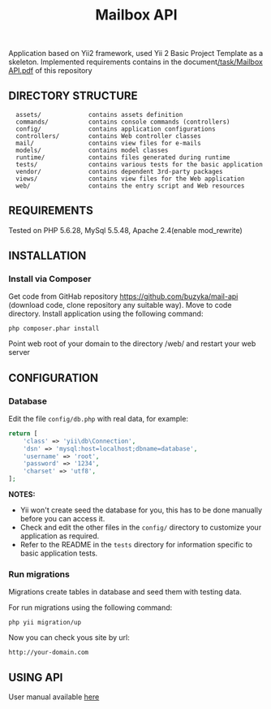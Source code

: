 <p align="center">
    <h1 align="center">Mailbox API</h1>
    <br>
</p>

Application based on Yii2 framework, used Yii 2 Basic Project Template as a skeleton.
Implemented requirements contains in the document[\/task\/Mailbox API.pdf](https://github.com/buzyka/mail-api/blob/version1/task/Mailbox%20API.pdf) of this repository

DIRECTORY STRUCTURE
-------------------

      assets/             contains assets definition
      commands/           contains console commands (controllers)
      config/             contains application configurations
      controllers/        contains Web controller classes
      mail/               contains view files for e-mails
      models/             contains model classes
      runtime/            contains files generated during runtime
      tests/              contains various tests for the basic application
      vendor/             contains dependent 3rd-party packages
      views/              contains view files for the Web application
      web/                contains the entry script and Web resources



REQUIREMENTS
------------

Tested on PHP 5.6.28, MySql 5.5.48, Apache 2.4(enable mod_rewrite)


INSTALLATION
------------

### Install via Composer

Get code from GitHab repository [https:\/\/github.com\/buzyka\/mail-api](https:\/\/github.com\/buzyka\/mail-api) (download code, clone repository any suitable way).
Move to code directory.
Install application using the following command:
~~~
php composer.phar install
~~~
Point web root of your domain to the directory /web/ and restart your web server


CONFIGURATION
-------------

### Database

Edit the file `config/db.php` with real data, for example:

```php
return [
    'class' => 'yii\db\Connection',
    'dsn' => 'mysql:host=localhost;dbname=database',
    'username' => 'root',
    'password' => '1234',
    'charset' => 'utf8',
];
```

**NOTES:**
- Yii won't create seed the database for you, this has to be done manually before you can access it.
- Check and edit the other files in the `config/` directory to customize your application as required.
- Refer to the README in the `tests` directory for information specific to basic application tests.

### Run migrations

Migrations create tables in database and seed them with testing data.

For run migrations using the following command:
~~~
php yii migration/up
~~~

Now you can check yous site by url:

~~~
http://your-domain.com
~~~


USING API
---------

User manual available [here](https://github.com/buzyka/mail-api/blob/version1/task/manual.md)
